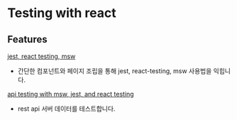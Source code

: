 # Testing with react

## Features

[jest, react testing, msw](./simple-testing/README.md)

- 간단한 컴포넌트와 페이지 조립을 통해 jest, react-testing, msw 사용법을 익힙니다.

[api testing with msw, jest, and react testing](./async-testing/README.md)

- rest api 서버 데이터를 테스트합니다.
